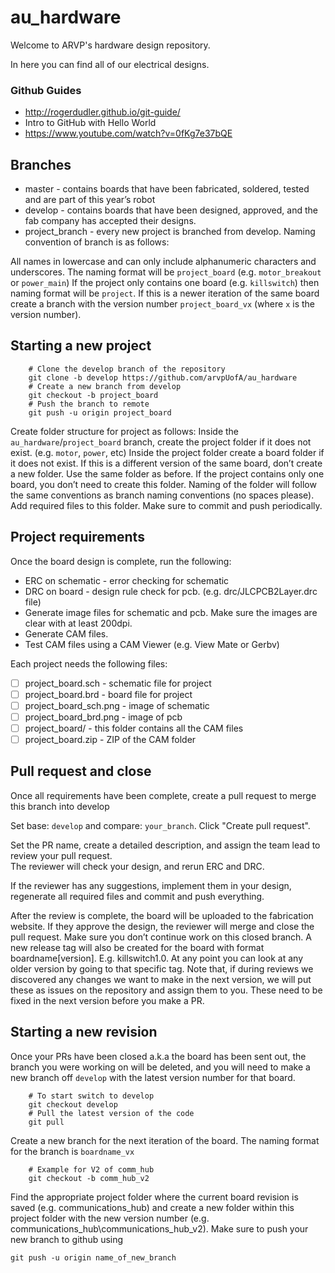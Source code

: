 # au_hardware #

Welcome to ARVP's hardware design repository.

In here you can find all of our electrical designs.

### Github Guides
- http://rogerdudler.github.io/git-guide/ 
- Intro to GitHub with Hello World
- https://www.youtube.com/watch?v=0fKg7e37bQE 

## Branches
- master -  contains boards that have been fabricated, soldered, tested and are part of this year’s robot
- develop - contains boards that have been designed, approved, and the fab company has accepted their designs.
- project_branch - every new project is branched from develop. Naming convention of branch is as follows:


All names in lowercase and can only include alphanumeric characters and underscores.
The naming format will be `project_board` (e.g. `motor_breakout` or `power_main`)
If the project only contains one board (e.g. `killswitch`) then naming format will be `project`.
If this is a newer iteration of the same board create a branch with the version number `project_board_vx` (where `x` is the version number).

## Starting a new project


```
    # Clone the develop branch of the repository
    git clone -b develop https://github.com/arvpUofA/au_hardware 
    # Create a new branch from develop
    git checkout -b project_board   
    # Push the branch to remote
    git push -u origin project_board
```

Create folder structure for project as follows:
Inside the `au_hardware`/`project_board` branch, create the project folder if it does not exist. (e.g. `motor`, `power`, etc)
Inside the project folder create a board folder if it does not exist. If this is a different version of the same board, don’t create a new folder. Use the same folder as before. If the project contains only one board, you don’t need to create this folder.
Naming of the folder will follow the same conventions as branch naming conventions (no spaces please). 
Add required files to this folder. Make sure to commit and push periodically.

## Project requirements
Once the board design is complete, run the following:

- ERC on schematic - error checking for schematic
- DRC on board - design rule check for pcb. (e.g. drc/JLCPCB2Layer.drc file)
- Generate image files for schematic and pcb. Make sure the images are clear with at least 200dpi.
- Generate CAM files.
- Test CAM files using a CAM Viewer (e.g. View Mate or Gerbv)

Each project needs the following files:
- [ ] project_board.sch - schematic file for project
- [ ] project_board.brd - board file for project
- [ ] project_board_sch.png - image of schematic
- [ ] project_board_brd.png - image of pcb
- [ ] project_board/ - this folder contains all the CAM files
- [ ] project_board.zip - ZIP of the CAM folder

## Pull request and close

Once all requirements have been complete, create a pull request to merge this branch into develop

Set base: `develop` and compare: `your_branch`. Click "Create pull request".
 
Set the PR name, create a detailed description, and assign the team lead to review your pull request.   
The reviewer will check your design, and rerun ERC and DRC.

If the reviewer has any suggestions, implement them in your design, regenerate all required files and commit and push everything.

After the review is complete, the board will be uploaded to the fabrication website. If they approve the design, the reviewer will merge and close the pull request. Make sure you don’t continue work on this closed branch.
A new release tag will also be created for the board with format boardname[version]. E.g. killswitch1.0. At any point you can look at any older version by going to that specific tag.
Note that, if during reviews we discovered any changes we want to make in the next version, we will put these as issues on the repository and assign them to you. These need to be fixed in the next version before you make a PR.

## Starting a new revision

Once your PRs have been closed a.k.a the board has been sent out, the branch you were working on will be deleted, and you will need to make
a new branch off `develop` with the latest version number for that board.

```
    # To start switch to develop
    git checkout develop
    # Pull the latest version of the code
    git pull 
```

Create a new branch for the next iteration of the board. The naming format for the branch is `boardname_vx`

```
    # Example for V2 of comm_hub
    git checkout -b comm_hub_v2
```

Find the appropriate project folder where the current board revision is saved (e.g.  communications_hub) and create a new folder within this project folder with the new version number (e.g. communications_hub\communications_hub_v2).
Make sure to push your new branch to github using 

```
git push -u origin name_of_new_branch
```
